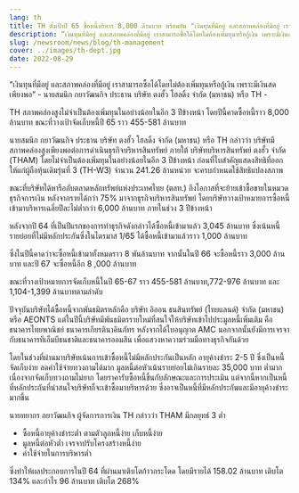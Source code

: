 ```yaml
---
lang: th
title: TH ตั้งเป้าปี 65 ซื้อหนี้บริหาร 8,000 ล้านบาท พร้อมยัน "เงินทุนที่มีอยู่ และสภาพคล่องที่มีอยู่ เราสามารถซื้อได้โดยไม่ต้องเพิ่มทุนหรือกู้เงิน เพราะมีเงินสดเพียงพอ!"
description: “เงินทุนที่มีอยู่ และสภาพคล่องที่มีอยู่ เราสามารถซื้อได้โดยไม่ต้องเพิ่มทุนหรือกู้เงิน เพราะมีเงินสดเพียงพอ” - นายสมนึก กยาวัฒนกิจ ประธาน บริษัท ตงฮั้ว โฮลดิ้ง จำกัด (มหาชน) หรือ TH
slug: /newsroom/news/blog/th-management
cover: ../images/th-dept.jpg
date: 2022-08-29
---
```


“เงินทุนที่มีอยู่ และสภาพคล่องที่มีอยู่ เราสามารถซื้อได้โดยไม่ต้องเพิ่มทุนหรือกู้เงิน เพราะมีเงินสดเพียงพอ” - นายสมนึก กยาวัฒนกิจ ประธาน บริษัท ตงฮั้ว โฮลดิ้ง จำกัด (มหาชน) หรือ TH -

TH สภาพคล่องสูงไม่จำเป็นต้องเพิ่มทุนในอย่างน้อยในอีก 3 ปีข้างหน้า โดยปีนี้คาดซื้อหนี้ราว 8,000 ล้านบาท ขณะที่วางเป้าจัดเก็บหนี้ปี 65 ราว 455-581 ล้านบาท

นายสมนึก กยาวัฒนกิจ ประธาน บริษัท ตงฮั้ว โฮลดิ้ง จำกัด (มหาชน) หรือ TH กล่าวว่า บริษัทมีสภาพคล่องสูงเพียงพอต่อการดำเนินธุรกิจบริหารสินทรัพย์ ภายใต้ บริษัทบริหารสินทรัพย์ ตงฮั้ว จำกัด (THAM) โดยไม่จำเป็นต้องเพิ่มทุนในอย่างน้อยในอีก 3 ปีข้างหน้า ก่อนที่ใบสำคัญแสดงสิทธิที่ออกให้แก่ผู้ถือหุ้นเดิมรุ่นที่ 3 (TH-W3) จำนวน 241.26 ล้านหน่วย จะครบกำหนดใช้สิทธิแปลงสภาพ

ขณะที่บริษัทได้หารือกับตลาดหลักทรัพย์แห่งประเทศไทย (ตลท.) ถึงโอกาสที่จะย้ายเข้าซื้อขายในหมวดธุรกิจการเงิน หลังจากรายได้กว่า 75% มาจากธุรกิจบริหารสินทรัพย์ โดยบริษัทวางเป้าหมายการซื้อหนี้เข้ามาบริหารเฉลี่ยปีละไม่ต่ำกว่า 6,000 ล้านบาท ภายในช่วง 3 ปีข้างหน้า

หลังจากปี 64 ที่เป็นปีแรกของการทำธุรกิจดังกล่าวได้ซื้อหนี้เข้ามาแล้ว 3,045 ล้านบาท ซึ่งเน้นหนี้รายย่อยที่ไม่มีหลักประกันซึ่งในไตรมาส 1/65 ได้ซื้อหนี้เข้ามาแล้วราว 1,000 ล้านบาท

ซึ่งในปีนี้คาดว่าจะซื้อหนี้เข้ามาทั้งหมดราว 8 พันล้านบาท จากนั้นในปี 66 จะซื้อหนี้ราว 3,000 ล้านบาท และปี 67 จะซื้อหนี้อีก 8 ,000 ล้านบาท

ขณะที่วางเป้าหมายการจัดเก็บหนี้ในปี 65-67 ราว 455-581 ล้านบาท,772-976 ล้านบาท และ 1,104-1,399 ล้านบาทตามลำดับ

ปัจจุบันบริษัทได้ซื้อหนี้จากพันธมิตรหลักคือ บริษัท อิออน ธนสินทรัพย์ (ไทยแลนด์) จำกัด (มหาชน) หรือ AEONTS แต่ในปีนี้บริษัทมีพันธมิตรรายใหม่ที่สนใจให้บริษัทเข้าไปประมูลหนี้เพิ่มเติม คือ ธนาคารไทยพาณิชย์ ธนาคารเกียรตินาคินภัทร หลังจากได้ใบอนุญาต AMC นอกจากนั้นยังมีการเจรจากับธนาคารทีเอ็มบีธนชาติและธนาคารออมสิน เพื่อแสวงหาความร่วมมือทางธุรกิจกันด้วย

โดยในช่วงที่ผ่านมาบริษัทเน้นการเข้าซื้อหนี้ไม่มีหลักประกันเป็นหลัก อายุค้างชำระ 2-5 ปี ซึ่งเป็นหนี้จัดเก็บง่าย ลดค่าใช้จ่ายทวงถามได้มาก มูลหนี้ต่อหัวเน้นรายย่อยไม่เกินรายละ 35,000 บาท ต่ำมาก เนื่องจากจัดเก็บทวงถามไม่ยาก โดยราคารับซื้อหนี้ขึ้นกับลักษณะและการประเมิน แต่จากนี้หากเป็นหนี้ที่หลักประกันที่น่าสนใจบริษัทก็จะเข้าซื้อมาบริหารด้วย ซึ่งอาจเป็นหนี้ที่มีหลักประกันและมีอายุค้างชำระมากขึ้น

นายทยากร กยาวัฒนกิจ ผู้จัดการการเงิน TH กล่าวว่า THAM มีกลยุทธ์ 3 ต่ำ

- ซื้อหนี้อายุค้างชำระต่ำ ตามตัวลูกหนี้ง่าย เก็บหนี้ง่าย
- มูลหนี้ต่อหัวต่ำ เจรจาปรับโครงสร้างหนี้ง่าย
- ค่าใช้จ่ายในการบริหารต่ำ

ซึ่งทำให้ผลประกอบการในปี 64 ที่ผ่านมาเติบโตก้าวกระโดด โดยมีรายได้ 158.02 ล้านบาท เติบโต 134% และกำไร 96 ล้านบาท เติบโต 268%
